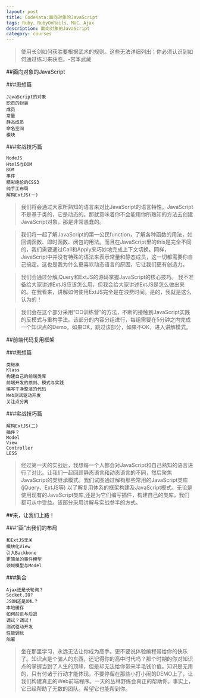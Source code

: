 ```yaml
---
layout: post
title: CodeKata:面向对象的JavaScript
tags: Ruby、RubyOnRails、MVC、Ajax
description: 面向对象的JavaScript
category: courses
---
```


> 使用长剑如何获胜要根据武术的规则。这些无法详细列出；你必须认识到如何通过练习来获胜。-宫本武藏

##面向对象的JavaScript

###思想篇

	JavaScript的对象
	职责的封装
	成员
	常量
	静态成员
	命名空间
	模块

###实战技巧篇

	NodeJS
	Html5与DOM
	BOM
	事件
	精彩绝伦的CSS3
	纯手工布局
	解构ExtJS(一)

> 我们将会通过大家所熟知的语言来对比JavaScript的语言特性。JavaScript不是基于类的，它是动态的。那就意味着你不会能用你所熟知的方法去创建JavaScript对象，那是非常愚蠢的。

> 我们将一起了解JavaScript的第一公民function，了解各种函数的用法，如回调函数、即时函数、闭包的用法。而且在JavaScript里的this是完全不同的，我们需要通过Call和Apply来巧妙地完成上下文切换。同样，JavaScript中并没有特殊的语法来表示常量和静态成员，这一切都需要你自己搞定。这也是我为什么更喜欢动态语言的原因，它让我们更有创造力。

> 我们会通过分解jQuery和ExtJS的源码掌握JavaScript的核心技巧。 我不准备给大家讲述ExtJS应该怎么用，但我会给大家讲述ExtJS是怎么做出来的。在我看来，讲解如何使用ExtJS完全是在浪费时间。是的，我就是这么认为的！

> 我们会在这个部分采用“OO训练营”的方法，不断的接触到JavaScript实践的反模式与重构手法。该部分的内容分组进行，每组需要在5分钟之内完成一个知识点的Demo。如果OK，跳过该部分，如果不OK，进入讲解模式。

##前端代码复用框架

###思想篇

	类继承
	Klass
	构建自己的前端类库
	前端开发的原则、模式与实践
	编写干净整洁的代码
	Web测试驱动开发
	关注点分离

###实战技巧篇

	解构ExtJS(二)
	插件？
	Model
	View
	Controller
	LESS

> 经过第一天的实战后，我想每一个人都会对JavaScript和自己熟知的语言进行了对比。让我们一起回顾静态语言和动态语言的不同，然后聚焦JavaScript的类继承模式。我们试图通过解构那些常用的JavaScript类库 (jQuery、ExtJS等) 以了解复用体系的框架构建及JavaScript模式。无论是使用现有的JavaScript类库,还是为它们编写插件，构建自己的类库，我们都可从中受益。该部分采用讲解与实战参半的方式。

##来，让我们上路！

###“画”出我们的布局

	和ExtJS无关
	模块化View
	引入Backbone
	更简单的事件模型
	领域模型与Model

###集合
	
	Ajax还是长轮询？
	Socket.IO?
	JSON还是XML？
	本地缓存
	如何前进与后退
	调试？调试！
	测试驱动开发
	性能调优
	部署

> 坐在那里学习，永远无法让你成为高手。更不要说体验编程带给你的快乐了。知识点是个骗人的东西，还记得你的高中时代吗？那个时期的你对知识点的掌握当到了人生的顶峰，但是却无法给你带来半毛钱价值。知识是无用的，只有付诸于行动才能体现。不要停留在那些小打小闹的DEMO上了，让我们构建真正的Web前端程序。一天的丛林野练会真正的帮助你。事实上，它已经帮助了无数的团队。希望它也能帮到你。